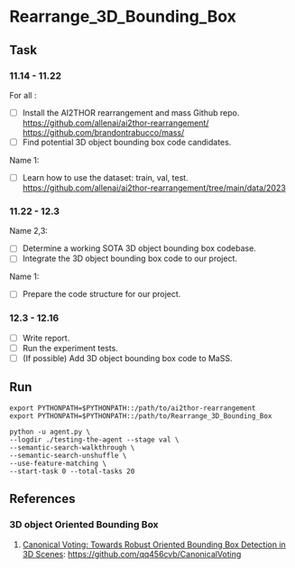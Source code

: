 # Rearrange_3D_Bounding_Box

## Task
### 11.14 - 11.22
For all :
- [ ] Install the AI2THOR rearrangement and mass Github repo.
        https://github.com/allenai/ai2thor-rearrangement/
        https://github.com/brandontrabucco/mass/
- [ ] Find potential 3D object bounding box code candidates.

Name 1: 
- [ ] Learn how to use the dataset: train, val, test. https://github.com/allenai/ai2thor-rearrangement/tree/main/data/2023

### 11.22 - 12.3
Name 2,3: 
- [ ] Determine a working SOTA 3D object bounding box codebase.
- [ ] Integrate the 3D object bounding box code to our project.

Name 1:
- [ ] Prepare the code structure for our project.

### 12.3 - 12.16
- [ ] Write report.
- [ ] Run the experiment tests.
- [ ] (If possible) Add 3D object bounding box code to MaSS.

## Run
```
export PYTHONPATH=$PYTHONPATH::/path/to/ai2thor-rearrangement
export PYTHONPATH=$PYTHONPATH::/path/to/Rearrange_3D_Bounding_Box
```


```
python -u agent.py \
--logdir ./testing-the-agent --stage val \
--semantic-search-walkthrough \
--semantic-search-unshuffle \
--use-feature-matching \
--start-task 0 --total-tasks 20
```




## References
### 3D object Oriented Bounding Box
1. [Canonical Voting: Towards Robust Oriented Bounding Box Detection
in 3D Scenes](https://arxiv.org/pdf/2011.12001.pdf): https://github.com/qq456cvb/CanonicalVoting


